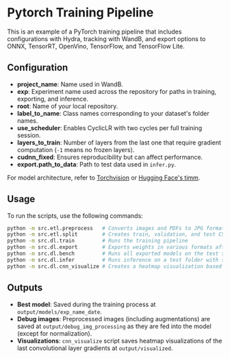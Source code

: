 # Pytorch Training Pipeline

This is an example of a PyTorch training pipeline that includes configurations with Hydra, tracking with WandB, and export options to ONNX, TensorRT, OpenVino, TensorFlow, and TensorFlow Lite.

## Configuration
- **project_name**: Name used in WandB.
- **exp**: Experiment name used across the repository for paths in training, exporting, and inference.
- **root**: Name of your local repository.
- **label_to_name**: Class names corresponding to your dataset's folder names.
- **use_scheduler**: Enables CyclicLR with two cycles per full training session.
- **layers_to_train**: Number of layers from the last one that require gradient computation (`-1` means no frozen layers).
- **cudnn_fixed**: Ensures reproducibility but can affect performance.
- **export.path_to_data**: Path to test data used in `infer.py`.

For model architecture, refer to [Torchvision](https://pytorch.org/vision/0.9/models.html) or [Hugging Face's timm](https://huggingface.co/timm).

## Usage
To run the scripts, use the following commands:
```bash
python -m src.etl.preprocess   # Converts images and PDFs to JPG format
python -m src.etl.split        # Creates train, validation, and test CSVs with image paths
python -m src.dl.train         # Runs the training pipeline
python -m src.dl.export        # Exports weights in various formats after training
python -m src.dl.bench         # Runs all exported models on the test set
python -m src.dl.infer         # Runs inference on a test folder with subfolders as classes
python -m src.dl.cnn_visualize # Creates a heatmap visualization based on the last convolutional layer gradients (Grad-CAM)
```

## Outputs
- **Best model**: Saved during the training process at `output/models/exp_name_date`.
- **Debug images**: Preprocessed images (including augmentations) are saved at `output/debug_img_processing` as they are fed into the model (except for normalization).
- **Visualizations**: `cnn_visualize` script saves heatmap visualizations of the last convolutional layer gradients at `output/visualized`.
